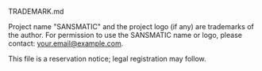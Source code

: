 TRADEMARK.md

Project name "SANSMATIC" and the project logo (if any) are trademarks of the author.
For permission to use the SANSMATIC name or logo, please contact: <your.email@example.com>.

This file is a reservation notice; legal registration may follow.
